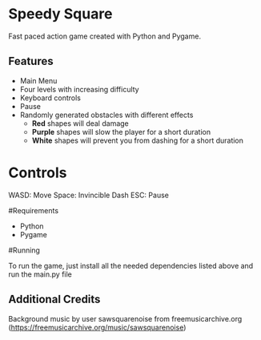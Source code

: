 # Speedy Square

Fast paced action game created with Python and Pygame. 

## Features

<ul>
	<li>Main Menu</li>
	<li>Four levels with increasing difficulty</li>
	<li>Keyboard controls</li>
	<li>Pause</li>
	<li>
		Randomly generated obstacles with different effects
		<ul>
			<li><strong>Red</strong> shapes will deal damage</li>
			<li><strong>Purple</strong> shapes will slow the player for a short duration</li>
			<li><strong>White</strong> shapes will prevent you from dashing for a short duration</li>
		</ul>
	</li>
</ul>

# Controls

WASD: Move
Space: Invincible Dash
ESC: Pause

#Requirements

<ul>
	<li>Python</li>
	<li>Pygame</li>
</ul>

#Running

To run the game, just install all the needed dependencies listed above and run the main.py file

## Additional Credits

Background music by user sawsquarenoise from freemusicarchive.org (https://freemusicarchive.org/music/sawsquarenoise)